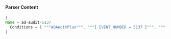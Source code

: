 #### Parser Content
```Java
{
Name = ad-audit-5137
  Conditions = [ """ADAuditPlus""", """[ EVENT_NUMBER = 5137 ]""", """[ SOURCE =""", """[ FORMAT_MESSAGE =""" ]
}
```